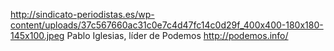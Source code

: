 http://sindicato-periodistas.es/wp-content/uploads/37c567660ac31c0e7c4d47fc14c0d29f_400x400-180x180-145x100.jpeg
Pablo Iglesias, líder de Podemos http://podemos.info/
